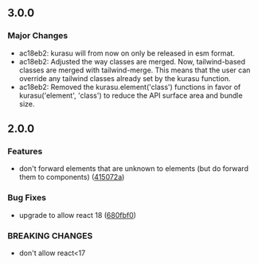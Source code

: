 ## 3.0.0

### Major Changes

- ac18eb2: kurasu will from now on only be released in esm format.
- ac18eb2: Adjusted the way classes are merged. Now, tailwind-based classes are merged with tailwind-merge. This means that the user can override any tailwind classes already set by the kurasu function.
- ac18eb2: Removed the kurasu.element('class') functions in favor of kurasu('element', 'class') to reduce the API surface area and bundle size.

## 2.0.0

### Features

- don't forward elements that are unknown to elements (but do forward them to components) ([415072a](https://gitlab.com/meesvandongen/kurasu/commit/415072aba734777fcddb68b58b68b54f79ddbe35))

### Bug Fixes

- upgrade to allow react 18 ([680fbf0](https://gitlab.com/meesvandongen/kurasu/commit/680fbf046c9c9622c8609ad4f305b74caba08d2b))

### BREAKING CHANGES

- don't allow react<17
